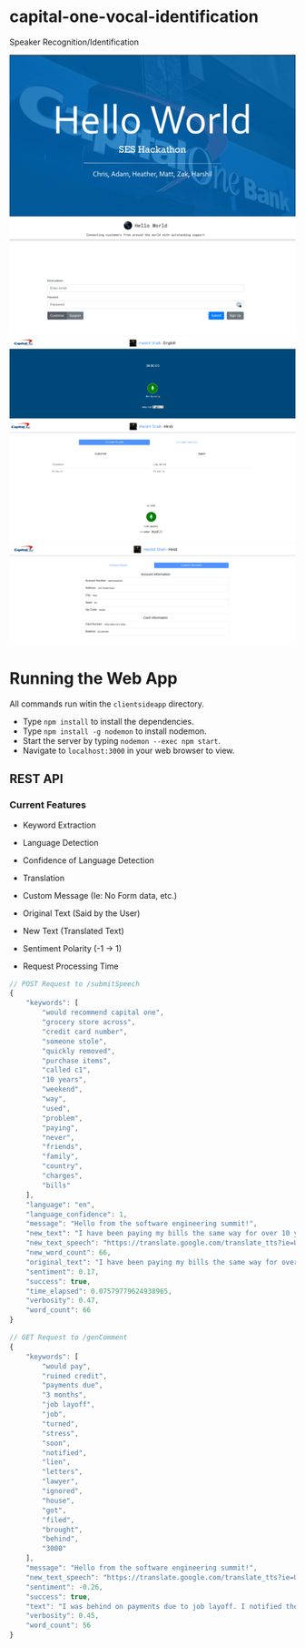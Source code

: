 # capital-one-vocal-identification
Speaker Recognition/Identification

<p align="center">
  <img src="static/slideOne.png"/>
  <br>
  <img src="static/login.png"/>
  <br>
  <img src="static/customer.png"/>
  <br>
  <img src="static/agent.png"/>
  <br>
  <img src="static/agent2.png"/>
</p>

# Running the Web App
All commands run witin the `clientsideapp` directory.

- Type `npm install` to install the dependencies.
- Type `npm install -g nodemon` to install nodemon.
- Start the server by typing `nodemon --exec npm start`.
- Navigate to `localhost:3000` in your web browser to view.

## REST API

### Current Features

- Keyword Extraction

- Language Detection

- Confidence of Language Detection

- Translation

- Custom Message (Ie: No Form data, etc.)

- Original Text (Said by the User)

- New Text (Translated Text)

- Sentiment Polarity (-1 -> 1)

- Request Processing Time

```javascript
// POST Request to /submitSpeech
{
    "keywords": [
        "would recommend capital one",
        "grocery store across",
        "credit card number",
        "someone stole",
        "quickly removed",
        "purchase items",
        "called c1",
        "10 years",
        "weekend",
        "way",
        "used",
        "problem",
        "paying",
        "never",
        "friends",
        "family",
        "country",
        "charges",
        "bills"
    ],
    "language": "en",
    "language_confidence": 1,
    "message": "Hello from the software engineering summit!",
    "new_text": "I have been paying my bills the same way for over 10 years, and I have never had a problem before this weekend.  Someone stole my credit card number and used it to purchase items at a grocery store across the country.  I called C1 and they quickly removed the charges.  I would recommend capital one to all of my friends and family.",
    "new_text_speech": "https://translate.google.com/translate_tts?ie=UTF-8&client=tw-ob&q=I%20HAVE%20BEEN%20PAYING%20MY%20BILLS%20THE%20SAME%20WAY%20FOR%20OVER%2010%20YEARS,%20AND%20I%20HAVE%20NEVER%20HAD%20A%20PROBLEM%20BEFORE%20THIS%20WEEKEND.%20%20SOMEONE%20STOLE%20MY%20CREDIT%20CARD%20NUMBER%20AND%20USED%20IT%20TO%20PURCHASE%20ITEMS%20AT%20A%20GROCERY%20STORE%20ACROSS%20THE%20COUNTRY.%20%20I%20CALLED%20C1%20AND%20THEY%20QUICKLY%20REMOVED%20THE%20CHARGES.%20%20I%20WOULD%20RECOMMEND%20CAPITAL%20ONE%20TO%20ALL%20OF%20MY%20FRIENDS%20AND%20FAMILY.&tl=en",
    "new_word_count": 66,
    "original_text": "I have been paying my bills the same way for over 10 years, and I have never had a problem before this weekend.  Someone stole my credit card number and used it to purchase items at a grocery store across the country.  I called C1 and they quickly removed the charges.  I would recommend capital one to all of my friends and family.",
    "sentiment": 0.17,
    "success": true,
    "time_elapsed": 0.07579779624938965,
    "verbosity": 0.47,
    "word_count": 66
}
```

```javascript
// GET Request to /genComment
{
    "keywords": [
        "would pay",
        "ruined credit",
        "payments due",
        "3 months",
        "job layoff",
        "job",
        "turned",
        "stress",
        "soon",
        "notified",
        "lien",
        "letters",
        "lawyer",
        "ignored",
        "house",
        "got",
        "filed",
        "brought",
        "behind",
        "3000"
    ],
    "message": "Hello from the software engineering summit!",
    "new_text_speech": "https://translate.google.com/translate_tts?ie=UTF-8&client=tw-ob&q=I%20WAS%20BEHIND%20ON%20PAYMENTS%20DUE%20TO%20JOB%20LAYOFF%20I%20NOTIFIED%20THEM%20THAT%20I%20WOULD%20PAY%20AS%20SOON%20AS%20I%20GOT%20MY%20JOB%20IN%203%20MONTHS%20THEY%20IGNORED%20MY%20LETTERS%20THEN%20TURNED%20ME%20OVER%20TO%20THEIR%20LAWYER%20WHO%20FILED%20A%20LIEN%20ON%20MY%20HOUSE%20FOR%203000%20IT%20HAS%20BROUGHT%20ME%20JUST%20STRESS%20AND%20RUINED%20CREDIT%20&tl=en",
    "sentiment": -0.26,
    "success": true,
    "text": "I was behind on payments due to job layoff. I notified them that I would pay as soon as I got my job in 3 months. They ignored my letters, then turned me over to their lawyer, who filed a lien on my house for $3000. It has brought me just stress and ruined credit. ",
    "verbosity": 0.45,
    "word_count": 56
}
```
